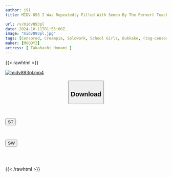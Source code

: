 ```yaml
---
author: j91
title: MIDV-893 I Was Repeatedly Filled With Semen By The Pervert Teachers I Hate To Death... A Silent Group Of Molesters Cornered Me In The School And Raped Me With Creampie Bukkake Honami Takahashi

url: /v/midv893pl
date: 2024-10-11T01:55:00Z
image: "midv893pl.jpg"
tags: [Censored, Creampie, Solowork, School Girls, Bukkake, (tag-censored), Promiscuity	]
maker: [MOODYZ]
actress: [ Takahashi Honami ]
---
```



{{< rawhtml >}}

<div class="video" data-videoid="7qOqB0qLdAhAgQq">
    <a href="javascript:;">
        <img src="/v/midv893pl/midv893pl.jpg" width="WIDTH" height="HEIGHT" alt="midv893pl.mp4" loading="lazy">
    </a>
</div>

<script type="text/javascript" src="https://j91.asia/asset/on-demand-st.js"></script>

<br>
  <link rel="stylesheet" href="https://j91.asia/asset/bs5.css">
  
  <center>
  <button class="btn btn-primary" type="button" data-bs-toggle="collapse" data-bs-target=".multi-collapse" aria-expanded="false" aria-controls="multiCollapseExample1 multiCollapseExample2"><h2>Download</h2></button></center>
</p>
<div class="row">
  <div class="col">
    <div class="collapse multi-collapse" id="multiCollapseExample1">
      <div class="card card-body">
	      	      <br>
<div class="buttons">  
<p><a href="/v/midv893pl/st.html" target="_blank"><button class="btn-hover color-3"><i class="fa fa-download"></i> ST</button></a></p></div>
    </div>
  </div>
</div>
  <div class="col">
    <div class="collapse multi-collapse" id="multiCollapseExample2">
      <div class="card card-body">
	      <br>
<div class="buttons">
<p><a href="/v/midv893pl/sw.html" target="_blank"><button class="btn-hover color-2"><i class="fa fa-download"></i> SW</button></a></p></div>
<br><br>
      </div>
    </div>
  </div>
</div>

{{< /rawhtml >}}